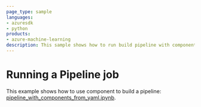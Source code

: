 ```yaml
---
page_type: sample
languages:
- azuresdk
- python
products:
- azure-machine-learning
description: This sample shows how to run build pipeline with component.
---
```


# Running a Pipeline job
This example shows how to use component to build a pipeline: [pipeline_with_components_from_yaml.ipynb](pipeline_with_components_from_yaml.ipynb).